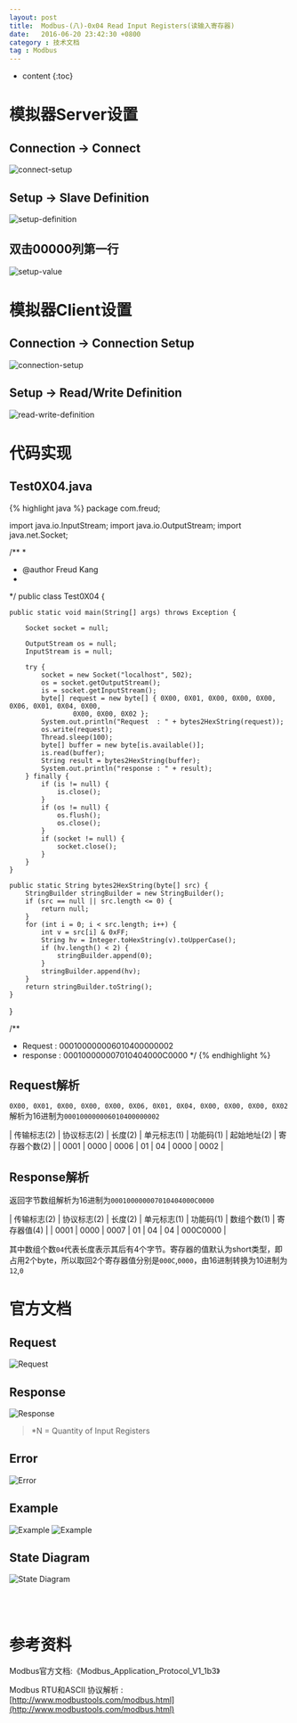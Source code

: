 ```yaml
---
layout: post
title:  Modbus-(八)-0x04 Read Input Registers(读输入寄存器)
date:   2016-06-20 23:42:30 +0800
category : 技术文档
tag : Modbus
---
```


* content
{:toc}


模拟器Server设置
=============================

Connection -> Connect
-----------------------------

![connect-setup](/images/blog/modbus/modbus-05-04-Read-Input-Registers/06-modbus-slave-connect-setup.png)

Setup -> Slave Definition
-----------------------------

![setup-definition](/images/blog/modbus/modbus-05-04-Read-Input-Registers/07-modbus-slave-setup-definition.png)

双击00000列第一行
-----------------------------

![setup-value](/images/blog/modbus/modbus-05-04-Read-Input-Registers/08-modbus-slave-setup-value.png)


模拟器Client设置
=============================

Connection -> Connection Setup
-----------------------------

![connection-setup](/images/blog/modbus/modbus-05-04-Read-Input-Registers/09-modbus-pool-connection-setup.png)

Setup -> Read/Write Definition
-----------------------------

![read-write-definition](/images/blog/modbus/modbus-05-04-Read-Input-Registers/10-modbus-pool-read-write-definition.png)

代码实现
=============================

Test0X04.java
-----------------------------

{% highlight java %}
package com.freud;

import java.io.InputStream;
import java.io.OutputStream;
import java.net.Socket;

/**
 * 
 * @author Freud Kang
 *
 */
public class Test0X04 {

	public static void main(String[] args) throws Exception {

		Socket socket = null;

		OutputStream os = null;
		InputStream is = null;

		try {
			socket = new Socket("localhost", 502);
			os = socket.getOutputStream();
			is = socket.getInputStream();
			byte[] request = new byte[] { 0X00, 0X01, 0X00, 0X00, 0X00, 0X06, 0X01, 0X04, 0X00,
					0X00, 0X00, 0X02 };
			System.out.println("Request  : " + bytes2HexString(request));
			os.write(request);
			Thread.sleep(100);
			byte[] buffer = new byte[is.available()];
			is.read(buffer);
			String result = bytes2HexString(buffer);
			System.out.println("response : " + result);
		} finally {
			if (is != null) {
				is.close();
			}
			if (os != null) {
				os.flush();
				os.close();
			}
			if (socket != null) {
				socket.close();
			}
		}
	}

	public static String bytes2HexString(byte[] src) {
		StringBuilder stringBuilder = new StringBuilder();
		if (src == null || src.length <= 0) {
			return null;
		}
		for (int i = 0; i < src.length; i++) {
			int v = src[i] & 0xFF;
			String hv = Integer.toHexString(v).toUpperCase();
			if (hv.length() < 2) {
				stringBuilder.append(0);
			}
			stringBuilder.append(hv);
		}
		return stringBuilder.toString();
	}
}

/**
 * Request  : 000100000006010400000002
 * response : 000100000007010404000C0000
 */
{% endhighlight %}

Request解析
-----------------------------

`0X00, 0X01, 0X00, 0X00, 0X00, 0X06, 0X01, 0X04, 0X00, 0X00, 0X00, 0X02`解析为16进制为`000100000006010400000002`

| 传输标志(2) | 协议标志(2) | 长度(2) | 单元标志(1) | 功能码(1) | 起始地址(2) | 寄存器个数(2) |
| 0001        | 0000        | 0006    | 01          | 04        | 0000        | 0002          |

Response解析
-----------------------------

返回字节数组解析为16进制为`000100000007010404000C0000`

| 传输标志(2) | 协议标志(2) | 长度(2) | 单元标志(1) | 功能码(1) | 数组个数(1) | 寄存器值(4) |
| 0001        | 0000        | 0007    | 01          | 04        | 04          | 000C0000    |

其中数组个数`04`代表长度表示其后有4个字节。寄存器的值默认为short类型，即占用2个byte，所以取回2个寄存器值分别是`000C`,`0000`，由16进制转换为10进制为`12`,`0`


官方文档
=============================

Request
-----------------------------

![Request](/images/blog/modbus/modbus-05-04-Read-Input-Registers/01_Request.png)

Response
-----------------------------

![Response](/images/blog/modbus/modbus-05-04-Read-Input-Registers/02_Response.png)

> *N = Quantity of Input Registers

Error
-----------------------------

![Error](/images/blog/modbus/modbus-05-04-Read-Input-Registers/03_Error.png)

Example
-----------------------------

![Example](/images/blog/modbus/modbus-05-04-Read-Input-Registers/04_Example_1.png)
![Example](/images/blog/modbus/modbus-05-04-Read-Input-Registers/04_Example_2.png)

State Diagram
-----------------------------

![State Diagram](/images/blog/modbus/modbus-05-04-Read-Input-Registers/05_State_Diagram.png)


<br>
<br>

参考资料
================================

Modbus官方文档:《Modbus_Application_Protocol_V1_1b3》

Modbus RTU和ASCII 协议解析 : [http://www.modbustools.com/modbus.html](http://www.modbustools.com/modbus.html)
